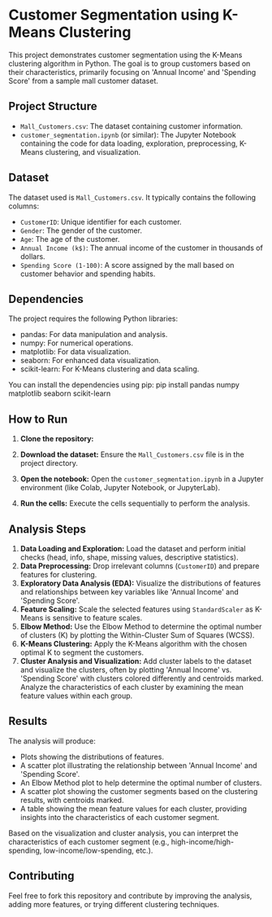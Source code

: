 # Customer Segmentation using K-Means Clustering

This project demonstrates customer segmentation using the K-Means clustering algorithm in Python. The goal is to group customers based on their characteristics, primarily focusing on 'Annual Income' and 'Spending Score' from a sample mall customer dataset.

## Project Structure

- `Mall_Customers.csv`: The dataset containing customer information.
- `customer_segmentation.ipynb` (or similar): The Jupyter Notebook containing the code for data loading, exploration, preprocessing, K-Means clustering, and visualization.

## Dataset

The dataset used is `Mall_Customers.csv`. It typically contains the following columns:

- `CustomerID`: Unique identifier for each customer.
- `Gender`: The gender of the customer.
- `Age`: The age of the customer.
- `Annual Income (k$)`: The annual income of the customer in thousands of dollars.
- `Spending Score (1-100)`: A score assigned by the mall based on customer behavior and spending habits.

## Dependencies

The project requires the following Python libraries:

- pandas: For data manipulation and analysis.
- numpy: For numerical operations.
- matplotlib: For data visualization.
- seaborn: For enhanced data visualization.
- scikit-learn: For K-Means clustering and data scaling.

You can install the dependencies using pip:
pip install pandas numpy matplotlib seaborn scikit-learn

## How to Run

1.  **Clone the repository:**

2.  **Download the dataset:** Ensure the `Mall_Customers.csv` file is in the project directory.
3.  **Open the notebook:** Open the `customer_segmentation.ipynb` in a Jupyter environment (like Colab, Jupyter Notebook, or JupyterLab).
4.  **Run the cells:** Execute the cells sequentially to perform the analysis.

## Analysis Steps

1.  **Data Loading and Exploration:** Load the dataset and perform initial checks (head, info, shape, missing values, descriptive statistics).
2.  **Data Preprocessing:** Drop irrelevant columns (`CustomerID`) and prepare features for clustering.
3.  **Exploratory Data Analysis (EDA):** Visualize the distributions of features and relationships between key variables like 'Annual Income' and 'Spending Score'.
4.  **Feature Scaling:** Scale the selected features using `StandardScaler` as K-Means is sensitive to feature scales.
5.  **Elbow Method:** Use the Elbow Method to determine the optimal number of clusters (K) by plotting the Within-Cluster Sum of Squares (WCSS).
6.  **K-Means Clustering:** Apply the K-Means algorithm with the chosen optimal K to segment the customers.
7.  **Cluster Analysis and Visualization:** Add cluster labels to the dataset and visualize the clusters, often by plotting 'Annual Income' vs. 'Spending Score' with clusters colored differently and centroids marked. Analyze the characteristics of each cluster by examining the mean feature values within each group.

## Results

The analysis will produce:

- Plots showing the distributions of features.
- A scatter plot illustrating the relationship between 'Annual Income' and 'Spending Score'.
- An Elbow Method plot to help determine the optimal number of clusters.
- A scatter plot showing the customer segments based on the clustering results, with centroids marked.
- A table showing the mean feature values for each cluster, providing insights into the characteristics of each customer segment.

Based on the visualization and cluster analysis, you can interpret the characteristics of each customer segment (e.g., high-income/high-spending, low-income/low-spending, etc.).

## Contributing

Feel free to fork this repository and contribute by improving the analysis, adding more features, or trying different clustering techniques.
